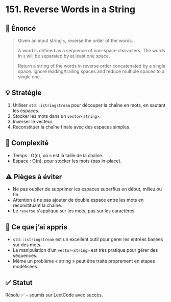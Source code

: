 # 151. Reverse Words in a String

## 📝 Énoncé

> Given an input string `s`, reverse the order of the words.
>
> A word is defined as a sequence of non-space characters.
> The words in `s` will be separated by at least one space.
>
> Return a string of the words in reverse order concatenated by a single space.
> Ignore leading/trailing spaces and reduce multiple spaces to a single one.

## 💡 Stratégie

1. Utiliser `std::istringstream` pour découper la chaîne en mots, en sautant les espaces.
2. Stocker les mots dans un `vector<string>`.
3. Inverser le vecteur.
4. Reconstituer la chaîne finale avec des espaces simples.

## 🧠 Complexité

- Temps : O(n), où `n` est la taille de la chaîne.
- Espace : O(n), pour stocker les mots (pas in-place).

## ⚠️ Pièges à éviter

- Ne pas oublier de supprimer les espaces superflus en début, milieu ou fin.
- Attention à ne pas ajouter de double espace entre les mots en reconstituant la chaîne.
- Le `reverse` s'applique sur les mots, pas sur les caractères.

## 💬 Ce que j’ai appris

- `std::istringstream` est un excellent outil pour gérer les entrées basées sur des mots.
- La manipulation d’un `vector<string>` est très pratique pour gérer des séquences.
- Même un problème « string » peut être traité proprement en étapes modélisées.

## ✅ Statut

Résolu ✅ – soumis sur LeetCode avec succès.